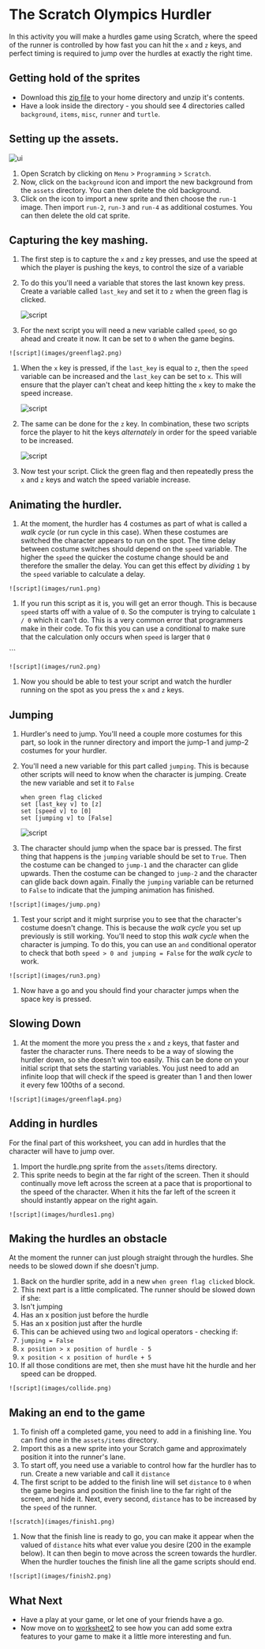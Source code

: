 # The Scratch Olympics Hurdler

In this activity you will make a hurdles game using Scratch, where the speed of the runner is controlled by how fast you can hit the `x` and `z` keys, and perfect timing is required to jump over the hurdles at exactly the right time.

## Getting hold of the sprites
- Download this [zip file](images/assets.zip) to your home directory and unzip it's contents.
- Have a look inside the directory - you should see 4 directories called `background`, `items`, `misc`, `runner` and `turtle`.

## Setting up the assets.
![ui](images/ui.gif)
1. Open Scratch by clicking on `Menu` > `Programming` > `Scratch`.
1. Now, click on the `background` icon and import the new background from the `assets` directory. You can then delete the old background.
1. Click on the icon to import a new sprite and then choose the `run-1` image. Then import `run-2`, `run-3` and `run-4` as additional costumes. You can then delete the old cat sprite.

## Capturing the key mashing.
1. The first step is to capture the `x` and `z` key presses, and use the speed at which the player is pushing the keys, to control the size of a variable
1. To do this you'll need a variable that stores the last known key press. Create a variable called `last_key` and set it to `z` when the green flag is clicked.

	![script](images/greenflag1.png)

1. For the next script you will need a new variable called `speed`, so go ahead and create it now. It can be set to `0` when the game begins.
<!--
	``` scratch
	when green flag clicked
	set [last_key v] to [z]
	set [speed v] to [0]
	```
-->
	![script](images/greenflag2.png)

1. When the `x` key is pressed, if the `last_key` is equal to `z`, then the `speed` variable can be increased and the `last_key` can be set to `x`. This will ensure that the player can't cheat and keep hitting the `x` key to make the speed increase.

	![script](images/x_script.png)

1. The same can be done for the `z` key. In combination, these two scripts force the player to hit the keys _alternately_ in order for the speed variable to be increased.

	![script](images/z_script.png)

1. Now test your script. Click the green flag and then repeatedly press the `x` and `z` keys and watch the speed variable increase.

## Animating the hurdler.

1. At the moment, the hurdler has 4 costumes as part of what is called a _walk cycle_ (or run cycle in this case). When these costumes are switched the character appears to run on the spot. The time delay between costume switches should depend on the `speed` variable. The higher the `speed` the quicker the costume change should be and therefore the smaller the delay. You can get this effect by _dividing_ `1` by the `speed` variable to calculate a delay.
<!--
	``` scratch
	when green flag clicked
	forever
	switch costume to [run-1 v]
	wait ([1]/(speed)) secs
	switch costume to [run-2 v]
	wait ([1]/(speed)) secs
	switch costume to [run-3 v]
	wait ([1]/(speed)) secs
	switch costume to [run-4 v]
	wait ([1]/(speed)) secs
	```
-->
	![script](images/run1.png)

1. If you run this script as it is, you will get an error though. This is because `speed` starts off with a value of `0`. So the computer is trying to calculate `1 / 0` which it can't do. This is a very common error that programmers make in their code. To fix this you can use a conditional to make sure that the calculation only occurs when `speed` is larger that `0`
<!--
	``` scratch
	when green flag clicked
	forever
	if <(speed) > [0]>
	switch to costume [run-1 v]
	wait ([1]/(speed)) secs
	switch to costume [run-2 v]
	wait ([1]/(speed)) secs
	switch to costume [run-3 v]
	wait ([1]/(speed)) secs
	switch to costume [run-4 v]
	wait ([1]/(speed)) secs
-->	```

	![script](images/run2.png)

1. Now you should be able to test your script and watch the hurdler running on the spot as you press the `x` and `z` keys.

## Jumping

1. Hurdler's need to jump. You'll need a couple more costumes for this part, so look in the runner 
directory and import the jump-1 and jump-2 costumes for your hurdler.

1. You'll need a new variable for this part called `jumping`. This is because other scripts will need to know when the character is jumping. Create the new variable and set it to `False`

	``` scratch
	when green flag clicked
	set [last_key v] to [z]
	set [speed v] to [0]
	set [jumping v] to [False]
	```
	
	![script](images/greenflag3.png)
	
1. The character should jump when the space bar is pressed. The first thing that happens is the `jumping` variable should be set to `True`. Then the costume can be changed to `jump-1` and the character can glide upwards. Then the costume can be changed to `jump-2` and the character can glide back down again. Finally the `jumping` variable can be returned to `False` to indicate that the jumping animation has finished.
<!--
	``` scratch
	when [space v]key pressed
	set [jumping v] to [True]
	switch to costume [jump-1 v]
	glide [0.5] secs to x: [-104] y [32]
	switch to costume [jump-2 v]
	glide [0.5] secs to x: [-104] y [-32]
	set [jumping v] to [False]
	```
-->
	![script](images/jump.png)
	
1. Test your script and it might surprise you to see that the character's costume doesn't change. This is because the _walk cycle_ you set up previously is still working. You'll need to stop this _walk cycle_ when the character is jumping. To do this, you can use an `and` conditional operator to check that both `speed > 0 and jumping = False` for the _walk cycle_ to work.
<!--
	``` scratch
	when green flag clicked
	forever
	if <<(speed) > [0]>and<(jumping) = [False]>>
	switch to costume [run-1 v]
	wait ([1]/(speed)) secs
	switch to costume [run-2 v]
	wait ([1]/(speed)) secs
	switch to costume [run-3 v]
	wait ([1]/(speed)) secs
	switch to costume [run-4 v]
	wait ([1]/(speed)) secs
	```
-->	
	![script](images/run3.png)
	
1. Now have a go and you should find your character jumps when the space key is pressed.

## Slowing Down
1. At the moment the more you press the `x` and `z` keys, that faster and faster the character runs. There needs to be a way of slowing the hurdler down, so she doesn't win too easily. This can be done on your initial script that sets the starting variables. You just need to add an infinite loop that will check if the speed is greater than 1 and then lower it every few 100ths of a second.

<!--
	``` scratch
	when green flag clicked
	set [last_key v] to [z]
	set [speed v] to [0]
	set [jumping v] to [False]
	forever
	if <(speed) > [1]>
	change [speed v] by [1]
	wait [0.5] secs
	```
-->
	![script](images/greenflag4.png)

## Adding in hurdles

For the final part of this worksheet, you can add in hurdles that the character will have to jump over.

1. Import the hurdle.png sprite from the `assets`/items directory.
1. This sprite needs to begin at the far right of the screen. Then it should continually move left across the screen at a pace that is proportional to the speed of the character. When it hits the far left of the screen it should instantly appear on the right again.
<!--
	``` scratch
	when green flag clicked
	go to x: [230] y:[-77]
	forever
	if <(speed) > [1]>
	change x by [-10]
	wait <[1]/(speed)> secs
	if <(x position) < [-230]>
	go to x:[230] y:[-77]
	```
-->	
	![script](images/hurdles1.png)

## Making the hurdles an obstacle

At the moment the runner can just plough straight through the hurdles. She needs to be slowed down if she doesn't jump.

1. Back on the hurdler sprite, add in a new `when green flag clicked` block.
1. This next part is a little complicated. The runner should be slowed down if she:
  1. Isn't jumping
  1. Has an x position just before the hurdle
  1. Has an x position just after the hurdle
1. This can be achieved using two `and` logical operators - checking if:
  1. `jumping = False`
  1. `x position > x position of hurdle - 5`
  1. `x position < x position of hurdle + 5`
1. If all those conditions are met, then she must have hit the hurdle and her speed can be dropped.

<!--
	``` scratch
	when green flag clicked
	forever
	if <<(jumping)=[False]>and<<(x position) > (([x position v] of [Sprite3 v])- [5])> and <(x position) < (([x position v] of [Sprite3 v]) + [5])>>>
	set [speed V] to [2]
	```
-->

	![script](images/collide.png)

## Making an end to the game

1. To finish off a completed game, you need to add in a finishing line. You can find one in the `assets/items` directory.
1. Import this as a new sprite into your Scratch game and approximately position it into the runner's lane.
1. To start off, you need use a variable to control how far the hurdler has to run. Create a new variable and call it `distance`
1. The first script to be added to the finish line will set `distance` to `0` when the game begins and position the finish line to the far right of the screen, and hide it. Next, every second, `distance` has to be increased by the `speed` of the runner.

<!--

	``` scratch
	when green flag clicked
	set [distance v] to [0]
	go to x: [230] y: [-91]
	hide
	forever
	set [distance v] to ((distance) + (speed))
	wait [1] secs
	```
-->

	![scratch](images/finish1.png)

1. Now that the finish line is ready to go, you can make it appear when the valued of `distance` hits what ever value you desire (200 in the example below). It can then begin to move across the screen towards the hurdler. When the hurdler touches the finish line all the game scripts should end.

<!--

	``` scratch
	when green flag clicked
	forever
	if <(distance) > [200]>
	show
	wait ([1]/(speed)) secs
	change x by [-10]
	end
	if <touching [Sprite2 v]?>
	wait [0.2] secs
	stop [all]
	```
-->
	![script](images/finish2.png)
## What Next
- Have a play at your game, or let one of your friends have a go.
- Now move on to [worksheet2](worksheet2.md) to see how you can add some extra features to your game to make it a little more interesting and fun.
